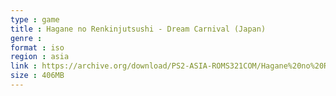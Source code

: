 ```yaml
---
type : game
title : Hagane no Renkinjutsushi - Dream Carnival (Japan)
genre : 
format : iso
region : asia
link : https://archive.org/download/PS2-ASIA-ROMS321COM/Hagane%20no%20Renkinjutsushi%20-%20Dream%20Carnival%20%28Japan%29.7z
size : 406MB
---
```

